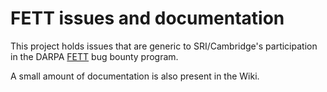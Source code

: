 # FETT issues and documentation

This project holds issues that are generic to SRI/Cambridge's participation
in the DARPA [FETT](https://FETT.darpa.mil) bug bounty program.

A small amount of documentation is also present in the Wiki.
